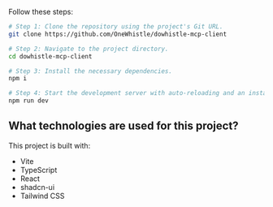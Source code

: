 Follow these steps:

```sh
# Step 1: Clone the repository using the project's Git URL.
git clone https://github.com/OneWhistle/dowhistle-mcp-client

# Step 2: Navigate to the project directory.
cd dowhistle-mcp-client

# Step 3: Install the necessary dependencies.
npm i

# Step 4: Start the development server with auto-reloading and an instant preview.
npm run dev
```


## What technologies are used for this project?

This project is built with:

- Vite
- TypeScript
- React
- shadcn-ui
- Tailwind CSS
